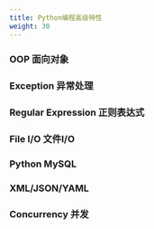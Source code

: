 ```yaml
---
title: Python编程高级特性
weight: 30
---
```


### OOP 面向对象

### Exception 异常处理

### Regular Expression 正则表达式

### File I/O 文件I/O

### Python MySQL 

### XML/JSON/YAML

### Concurrency 并发
